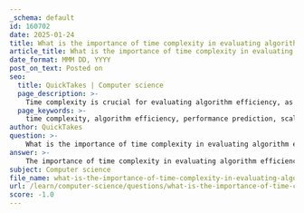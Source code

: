 ```yaml
---
_schema: default
id: 160702
date: 2025-01-24
title: What is the importance of time complexity in evaluating algorithm efficiency?
article_title: What is the importance of time complexity in evaluating algorithm efficiency?
date_format: MMM DD, YYYY
post_on_text: Posted on
seo:
  title: QuickTakes | Computer science
  page_description: >-
    Time complexity is crucial for evaluating algorithm efficiency, as it provides insights into performance prediction, scalability, resource management, and comparison of different algorithms, guiding developers in effective algorithm selection and optimization.
  page_keywords: >-
    time complexity, algorithm efficiency, performance prediction, scalability, resource management, comparison of algorithms, asymptotic analysis, Big-O notation, algorithm optimization
author: QuickTakes
question: >-
    What is the importance of time complexity in evaluating algorithm efficiency?
answer: >-
    The importance of time complexity in evaluating algorithm efficiency cannot be overstated. Time complexity provides a quantitative measure of how the execution time of an algorithm increases with the size of the input data. This is crucial for several reasons:\n\n1. **Performance Prediction**: Time complexity allows developers to predict how an algorithm will perform as the input size grows. For instance, an algorithm with a time complexity of $O(n)$ will generally perform better than one with $O(n^2)$ when dealing with large datasets. This predictive capability is essential for selecting the right algorithm for a given problem, especially in applications where performance is critical.\n\n2. **Scalability**: Understanding time complexity helps in assessing the scalability of an algorithm. As systems grow and handle larger datasets, algorithms with lower time complexities will scale better, maintaining performance levels that are acceptable for users. This is particularly important in fields like data processing, web services, and real-time systems.\n\n3. **Resource Management**: Algorithms consume computational resources, including CPU time. By analyzing time complexity, developers can make informed decisions about resource allocation and optimization. This is especially relevant in environments with limited resources, such as embedded systems or mobile devices.\n\n4. **Comparison of Algorithms**: Time complexity provides a standardized way to compare different algorithms. By using Big-O notation, which describes the upper bound of an algorithm's growth rate, developers can evaluate and choose between algorithms based on their efficiency in handling specific tasks.\n\n5. **Asymptotic Analysis**: Time complexity is often analyzed using asymptotic notation (Big-O, Big-Theta, and Big-Omega), which allows for a comparison of algorithms without being influenced by machine-specific constants or implementation details. This abstraction is vital for theoretical computer science and helps in understanding the fundamental limits of algorithm performance.\n\n6. **Impact of Implementation**: While time complexity provides a high-level view of performance, it is also important to recognize that real-world performance can be affected by constants and lower-order terms that are not captured in Big-O notation. Understanding these nuances is crucial for accurate evaluation and optimization of algorithms.\n\nIn summary, time complexity is a fundamental concept in algorithm analysis that helps in understanding, predicting, and optimizing the performance of algorithms. It plays a critical role in software engineering, guiding developers in making informed decisions about algorithm selection and implementation.
subject: Computer science
file_name: what-is-the-importance-of-time-complexity-in-evaluating-algorithm-efficiency.md
url: /learn/computer-science/questions/what-is-the-importance-of-time-complexity-in-evaluating-algorithm-efficiency
score: -1.0
---
```


&nbsp;